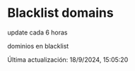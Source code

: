 # Blacklist domains

update cada 6 horas

dominios en blacklist

Última actualización: 18/9/2024, 15:05:20